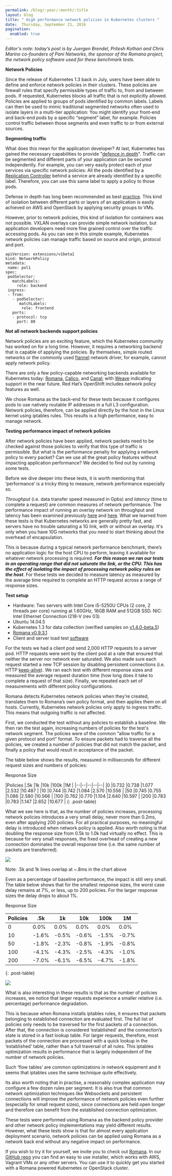 ```yaml
---
permalink: /blog/:year/:month/:title
layout: blog
title: " High performance network policies in Kubernetes clusters "
date:  Thursday, September 21, 2016
pagination:
  enabled: true
---
```

_Editor's note: today’s post is by Juergen Brendel, Pritesh Kothari and Chris Marino co-founders of Pani Networks, the sponsor of the Romana project, the network policy software used for these benchmark tests._  



**Network Policies**



Since the release of Kubernetes 1.3 back in July, users have been able to define and enforce network policies in their clusters. These policies are firewall rules that specify permissible types of traffic to, from and between pods. If requested, Kubernetes blocks all traffic that is not explicitly allowed. Policies are applied to groups of pods identified by common labels. Labels can then be used to mimic traditional segmented networks often used to isolate layers in a multi-tier application: You might identify your front-end and back-end pods by a specific “segment” label, for example. Policies control traffic between those segments and even traffic to or from external sources.



**Segmenting traffic**



What does this mean for the application developer? At last, Kubernetes has gained the necessary capabilities to provide "[defence in depth](https://en.wikipedia.org/wiki/Defense_in_depth_(computing))". Traffic can be segmented and different parts of your application can be secured independently. For example, you can very easily protect each of your services via specific network policies: All the pods identified by a [Replication Controller](http://kubernetes.io/docs/user-guide/replication-controller/) behind a service are already identified by a specific label. Therefore, you can use this same label to apply a policy to those pods.



Defense in depth has long been recommended as best [practice](https://kubernetes.io/blog/2016/08/security-best-practices-kubernetes-deployment). This kind of isolation between different parts or layers of an application is easily achieved on AWS and OpenStack by applying security groups to VMs.



However, prior to network policies, this kind of isolation for containers was not possible. VXLAN overlays can provide simple network isolation, but application developers need more fine grained control over the traffic accessing pods. As you can see in this simple example, Kubernetes network policies can manage traffic based on source and origin, protocol and port.





```
apiVersion: extensions/v1beta1  
kind: NetworkPolicy  
metadata:  
 name: pol1  
spec:  
 podSelector:  
   matchLabels:  
     role: backend  
 ingress:  
 - from:  
   - podSelector:  
      matchLabels:  
       role: frontend  
   ports:  
   - protocol: tcp  
     port: 80
 ```





**Not all network backends support policies**



Network policies are an exciting feature, which the Kubernetes community has worked on for a long time. However, it requires a networking backend that is capable of applying the policies. By themselves, simple routed networks or the commonly used [flannel](https://github.com/coreos/flannel) network driver, for example, cannot apply network policy.



There are only a few policy-capable networking backends available for Kubernetes today: [Romana](http://romana.io/), [Calico](http://projectcalico.org/), and [Canal](https://github.com/tigera/canal); with [Weave](http://www.weave.works/) indicating support in the near future. Red Hat’s OpenShift includes network policy features as well.



We chose Romana as the back-end for these tests because it configures pods to use natively routable IP addresses in a full L3 configuration. Network policies, therefore, can be applied directly by the host in the Linux kernel using iptables rules. This results is a high performance, easy to manage network.



**Testing performance impact of network policies**



After network policies have been applied, network packets need to be checked against those policies to verify that this type of traffic is permissible. But what is the performance penalty for applying a network policy to every packet? Can we use all the great policy features without impacting application performance? We decided to find out by running some tests.



Before we dive deeper into these tests, it is worth mentioning that ‘performance’ is a tricky thing to measure, network performance especially so.



_Throughput_ (i.e. data transfer speed measured in Gpbs) and _latency_ (time to complete a request) are common measures of network performance. The performance impact of running an overlay network on throughput and latency has been examined previously [here](https://smana.kubespray.io/index.php/posts/kubernetes-net-bench) and [here](http://machinezone.github.io/research/networking-solutions-for-kubernetes/). What we learned from these tests is that Kubernetes networks are generally pretty fast, and servers have no trouble saturating a 1G link, with or without an overlay. It's only when you have 10G networks that you need to start thinking about the overhead of encapsulation.



This is because during a typical network performance benchmark, there’s no application logic for the host CPU to perform, leaving it available for whatever network processing is required. **_For this reason we ran our tests in an operating range that did not saturate the link, or the CPU. This has the effect of isolating the impact of processing network policy rules on the host_**. For these tests we decided to measure latency as measured by the average time required to complete an HTTP request across a range of response sizes.





**Test setup**

- Hardware: Two servers with Intel Core i5-5250U CPUs (2 core, 2 threads per core) running at 1.60GHz, 16GB RAM and 512GB SSD. NIC: Intel Ethernet Connection I218-V (rev 03)
- Ubuntu 14.04.5
- Kubernetes 1.3 for data collection (verified samples on [v1.4.0-beta.5](http://v1.4.0-beta.5/))
- [Romana v0.9.3.1](https://github.com/romana/romana)
- Client and server load test [software](https://github.com/paninetworks/testing-tools)

For the tests we had a client pod send 2,000 HTTP requests to a server pod. HTTP requests were sent by the client pod at a rate that ensured that neither the server nor network ever saturated. We also made sure each request started a new TCP session by disabling persistent connections (i.e. HTTP [keep-alive](https://en.wikipedia.org/wiki/HTTP_persistent_connection)). We ran each test with different response sizes and measured the average request duration time (how long does it take to complete a request of that size). Finally, we repeated each set of measurements with different policy configurations.



Romana detects Kubernetes network policies when they’re created, translates them to Romana’s own policy format, and then applies them on all hosts. Currently, Kubernetes network policies only apply to ingress traffic. This means that outgoing traffic is not affected.

First, we conducted the test without any policies to establish a baseline. We then ran the test again, increasing numbers of policies for the test's network segment. The policies were of the common “allow traffic for a given protocol and port” format. To ensure packets had to traverse all the policies, we created a number of policies that did not match the packet, and finally a policy that would result in acceptance of the packet.



The table below shows the results, measured in milliseconds for different request sizes and numbers of policies:



Response Size

|Policies |.5k |1k |10k |100k |1M |
|--|--|--|--|--|
|0 |0.732 |0.738 |1.077 |2.532 |10.487 |
|10 |0.744 |0.742 |1.084 |2.570 |10.556 |
|50 |0.745 |0.755 |1.086 |2.580 |10.566 |
|100 |0.762 |0.770 |1.104 |2.640 |10.597 |
|200 |0.783 |0.783 |1.147 |2.652 |10.677 |
{: .post-table}


What we see here is that, as the number of policies increases, processing network policies introduces a very small delay, never more than 0.2ms, even after applying 200 policies. For all practical purposes, no meaningful delay is introduced when network policy is applied. Also worth noting is that doubling the response size from 0.5k to 1.0k had virtually no effect. This is because for very small responses, the fixed overhead of creating a new connection dominates the overall response time (i.e. the same number of packets are transferred).



 ![](https://lh3.googleusercontent.com/2M6D3zIPSiBE1LUZ3I5oVlZtfVVGP-aK6P3Qsb_siG0Jy16zeE1pNIZGLxeRh4SLCNUKY53A0Qbcm-dwwqz6ResSLjdb1oosXywOK5oK_uU6inVWQTPtztj9cv_6JK-EESVeeoq9)





Note: .5k and 1k lines overlap at ~.8ms in the chart above



Even as a percentage of baseline performance, the impact is still very small. The table below shows that for the smallest response sizes, the worst case delay remains at 7%, or less, up to 200 policies. For the larger response sizes the delay drops to about 1%.





Response Size

|Policies | .5k | 1k | 10k | 100k | 1M |
|--|--|--|--|--|---|
| 0 | 0.0% | 0.0% | 0.0% | 0.0% | 0.0% |
| 10 | -1.6% | -0.5% | -0.6% | -1.5% | -0.7% |
| 50 | -1.8% | -2.3% | -0.8% | -1.9% | -0.8% |
| 100 | -4.1% | -4.3% | -2.5% | -4.3% | -1.0% |
| 200 | -7.0% | -6.1% | -6.5% | -4.7% | -1.8% |
{: .post-table}


 ![](https://lh6.googleusercontent.com/Bwpuko0UBaTQrL0h9_wDtnmsa0ijk6KD82BDVtHCCMuM4zATPppHKLv9lDoWBYvTbO89nPqIIA5jLYMfdxv7O6jIwRqHg_chVvBOz0-yZ_j2YhXop5Tg2a-a86swu_tBQhEPVGH3)







What is also interesting in these results is that as the number of policies increases, we notice that larger requests experience a smaller relative (i.e. percentage) performance degradation.



This is because when Romana installs iptables rules, it ensures that packets belonging to established connection are evaluated first. The full list of policies only needs to be traversed for the first packets of a connection. After that, the connection is considered ‘established’ and the connection’s state is stored in a fast lookup table. For larger requests, therefore, most packets of the connection are processed with a quick lookup in the ‘established’ table, rather than a full traversal of all rules. This iptables optimization results in performance that is largely independent of the number of network policies.



Such ‘flow tables’ are common optimizations in network equipment and it seems that iptables uses the same technique quite effectively.



Its also worth noting that in practise, a reasonably complex application may configure a few dozen rules per segment. It is also true that common network optimization techniques like Websockets and persistent connections will improve the performance of network policies even further (especially for small request sizes), since connections are held open longer and therefore can benefit from the established connection optimization.



These tests were performed using Romana as the backend policy provider and other network policy implementations may yield different results. However, what these tests show is that for almost every application deployment scenario, network policies can be applied using Romana as a network back end without any negative impact on performance.



If you wish to try it for yourself, we invite you to check out [Romana](http://romana.io/). In our [GitHub repo](https://github.com/romana/romana) you can find an easy to use installer, which works with AWS, Vagrant VMs or any other servers. You can use it to quickly get you started with a Romana powered Kubernetes or OpenStack cluster.
